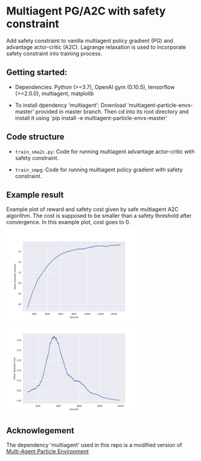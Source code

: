 
# Multiagent PG/A2C with safety constraint

Add safety constraint to vanilla multiagent policy gradient (PG) and advantage actor-critic (A2C). Lagrange relaxation is used to incorporate safety constraint into training process.

## Getting started:

- Dependencies: Python (>=3.7), OpenAI gym (0.10.5), tensorflow (>=2.0.0), multiagent, matplolib

- To install dpendency 'multiagent': Download 'multiagent-particle-envs-master' provided in master branch. Then cd into its root directory and install it using 'pip install -e multiagent-particle-envs-master'

## Code structure

- `train_sma2c.py`: Code for running multiagent advantage actor-critic with safety constraint.

- `train_smpg`: Code for running multiagent policy gradient with safety constraint.

## Example result
Example plot of reward and safety cost given by safe multiagent A2C algorithm. The cost is supposed to be smaller than a safety threshold after convergence. In this example plot, cost goes to 0.

![alt text](https://github.com/hanshen95/multiagent-pg-a2c-with-safety-constraint/blob/master/Mean_Episode_Rewards_SMA2C.png?raw=true) ![alt text](https://github.com/hanshen95/multiagent-pg-a2c-with-safety-constraint/blob/master/Mean_Episode_Costs_SMA2C.png?raw=true)



## Acknowlegement

The dependency 'multiagent' used in this repo is a modified version of [Multi-Agent Particle Environment](https://github.com/openai/multiagent-particle-envs/blob/master/README.md#multi-agent-particle-environment)
